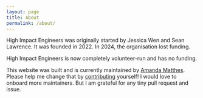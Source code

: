 ```yaml
---
layout: page
title: About
permalink: /about/
---
```


High Impact Engineers was originally started by Jessica Wen and Sean Lawrence. It was founded in 2022. In 2024, the organisation lost funding.

High Impact Engineers is now completely volunteer-run and has no funding.

This website was built and is currently maintained by [Amanda Matthes](https://amanda-matthes.github.io/). Please help me change that by [contributing](./contribute.md) yourself! I would love to onboard more maintainers. But I am grateful for any tiny pull request and issue.
